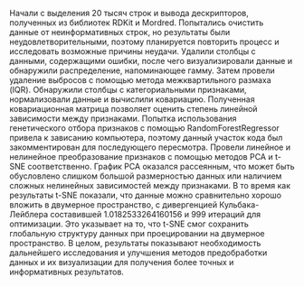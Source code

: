Начали с выделения 20 тысяч строк и вывода дескрипторов, полученных из библиотек RDKit и Mordred. 
Попытались очистить данные от неинформативных строк, но результаты были неудовлетворительными, поэтому планируется повторить процесс и исследовать возможные причины неудачи.
Удалили столбцы с данными, содержащими ошибки, после чего визуализировали данные и обнаружили распределение, напоминающее гамму. 
Затем провели удаление выбросов с помощью метода межквартильного размаха (IQR).
Обнаружили столбцы с категориальными признаками, нормализовали данные и вычислили ковариацию. 
Полученная ковариационная матрица позволяет оценить степень линейной зависимости между признаками.
Попытка использования генетического отбора признаков с помощью RandomForestRegressor привела к зависанию компьютера, поэтому данный участок кода был закомментирован для последующего пересмотра.
Провели линейное и нелинейное преобразование признаков с помощью методов PCA и t-SNE соответственно. 
График PCA оказался рассеянным, что может быть обусловлено слишком большой размерностью данных или наличием сложных нелинейных зависимостей между признаками. 
В то время как результаты t-SNE показали, что данные можно сравнительно хорошо вложить в двумерное пространство, с дивергенцией Кульбака-Лейблера составившей 1.0182533264160156 и 999 итераций для оптимизации. 
Это указывает на то, что t-SNE смог сохранить глобальную структуру данных при проецировании на двумерное пространство.
В целом, результаты показывают необходимость дальнейшего исследования и улучшения методов предобработки данных и их визуализации для получения более точных и информативных результатов.
